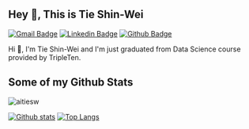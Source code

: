 ## Hey 👋, This is Tie Shin-Wei
[![Gmail Badge](https://img.shields.io/badge/-shinwei0219@hotmail.com-c14438?style=flat&logo=Gmail&logoColor=white&link=mailto:shinwei0219@hotmail.com)](mailto:shinwei0219@hotmail.com) 
[![Linkedin Badge](https://img.shields.io/badge/-www.linkedin.com/in/shinwei-tie-70983561-0072b1?style=flat&logo=Linkedin&logoColor=white&link=https://www.linkedin.com/in/www.linkedin.com/in/shinwei-tie-70983561/)](https://www.linkedin.com/in/www.linkedin.com/in/shinwei-tie-70983561/) [![Github Badge](https://img.shields.io/badge/-aitiesw-grey?style=flat&logo=github&logoColor=white&link=https://github.com/aitiesw/)](https://www.github.com/aitiesw/) <p align='left'>Hi 👋, I'm Tie Shin-Wei and I'm just graduated from Data Science course provided by TripleTen.</p>
## Some of my Github Stats
<p align=left> <img src=https://komarev.com/ghpvc/?username=aitiesw alt=aitiesw /> </p>

[![Github stats](https://github-readme-stats.vercel.app/api?username=aitiesw&show_icons=true&include_all_commits=true)](https://github.com/aitiesw/github-readme-stats)
[![Top Langs](https://github-readme-stats.vercel.app/api/top-langs/?username=aitiesw&layout=compact)](https://github.com/aitiesw/github-readme-stats)
